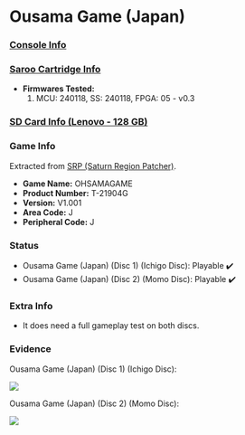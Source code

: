 # Ousama Game (Japan)

### [Console Info](../../../../../Info/Consoles/VA13/README.md)

### [Saroo Cartridge Info](../../../../../Info/Cartridges/RetroGameParadiseStore/1.32F/README.md)

- <b>Firmwares Tested:</b>
  1. MCU: 240118, SS: 240118, FPGA: 05 - v0.3

### [SD Card Info (Lenovo - 128 GB)](../../../../../Info/SdCards/Lenovo/128GB/fat32/README.md)

### Game Info

Extracted from [SRP (Saturn Region Patcher)](https://segaxtreme.net/resources/saturn-region-patcher.81/download).

- <b>Game Name:</b> OHSAMAGAME
- <b>Product Number:</b> T-21904G
- <b>Version:</b> V1.001
- <b>Area Code:</b> J
- <b>Peripheral Code:</b> J

### Status

- Ousama Game (Japan) (Disc 1) (Ichigo Disc): Playable :heavy_check_mark:
- Ousama Game (Japan) (Disc 2) (Momo Disc): Playable :heavy_check_mark:

### Extra Info

- It does need a full gameplay test on both discs.

### Evidence

Ousama Game (Japan) (Disc 1) (Ichigo Disc):

[![](https://img.youtube.com/vi/sKW2axdylXg/0.jpg)](https://www.youtube.com/watch?v=sKW2axdylXg)

Ousama Game (Japan) (Disc 2) (Momo Disc):

[![](https://img.youtube.com/vi/Tnn9AX2bc7s/0.jpg)](https://www.youtube.com/watch?v=Tnn9AX2bc7s)
